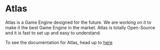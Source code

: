 # Atlas

Atlas is a Game Engine designed for the future. We are working on it to make it the best Game Engine in the market. Atlas is totally Open-Source and it is fast to set up and easy to understand.

To see the documentation for Atlas, head up to [here](https://maxvdec.github.io/atlas/annotated)